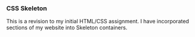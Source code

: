 ### CSS Skeleton

This is a revision to my initial HTML/CSS assignment. I have incorporated sections of my website into Skeleton containers.
